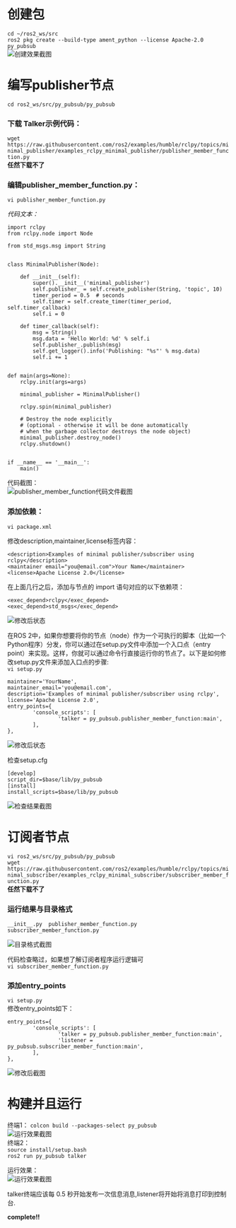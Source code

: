 # 创建包         
`cd ~/ros2_ws/src`        
`ros2 pkg create --build-type ament_python --license Apache-2.0 py_pubsub`      
![创建效果截图](src/34.png)     

# 编写publisher节点     
`cd ros2_ws/src/py_pubsub/py_pubsub`     

### 下载 Talker示例代码：          
`wget https://raw.githubusercontent.com/ros2/examples/humble/rclpy/topics/minimal_publisher/examples_rclpy_minimal_publisher/publisher_member_function.py`  
**任然下载不了**        
### 编辑publisher_member_function.py：  

`vi publisher_member_function.py`         


*代码文本：*      
```
import rclpy
from rclpy.node import Node

from std_msgs.msg import String


class MinimalPublisher(Node):

    def __init__(self):
        super().__init__('minimal_publisher')
        self.publisher_ = self.create_publisher(String, 'topic', 10)
        timer_period = 0.5  # seconds
        self.timer = self.create_timer(timer_period, self.timer_callback)
        self.i = 0

    def timer_callback(self):
        msg = String()
        msg.data = 'Hello World: %d' % self.i
        self.publisher_.publish(msg)
        self.get_logger().info('Publishing: "%s"' % msg.data)
        self.i += 1


def main(args=None):
    rclpy.init(args=args)

    minimal_publisher = MinimalPublisher()

    rclpy.spin(minimal_publisher)

    # Destroy the node explicitly
    # (optional - otherwise it will be done automatically
    # when the garbage collector destroys the node object)
    minimal_publisher.destroy_node()
    rclpy.shutdown()


if __name__ == '__main__':
    main()
``` 
代码截图：       
![publisher_member_function代码文件截图](src/35.png)        

### 添加依赖：  
`vi package.xml`           
   
修改description,maintainer,license标签内容：      
```
<description>Examples of minimal publisher/subscriber using rclpy</description>
<maintainer email="you@email.com">Your Name</maintainer>
<license>Apache License 2.0</license>
```  

在上面几行之后，添加与节点的 import 语句对应的以下依赖项：         
```
<exec_depend>rclpy</exec_depend>  
<exec_depend>std_msgs</exec_depend>
```

![修改后状态](src/36.png) 

在ROS 2中，如果你想要将你的节点（node）作为一个可执行的脚本（比如一个Python程序）分发，你可以通过在setup.py文件中添加一个入口点（entry point）来实现。这样，你就可以通过命令行直接运行你的节点了。以下是如何修改setup.py文件来添加入口点的步骤:         
`vi setup.py`       

```
maintainer='YourName',
maintainer_email='you@email.com',
description='Examples of minimal publisher/subscriber using rclpy',
license='Apache License 2.0',
entry_points={
        'console_scripts': [
                'talker = py_pubsub.publisher_member_function:main',
        ],
},
```

![修改后状态](src/37.png)        

检查setup.cfg   
```
[develop]
script_dir=$base/lib/py_pubsub
[install]
install_scripts=$base/lib/py_pubsub
```
![检查结果截图](src/38.png)     

# 订阅者节点       
`vi ros2_ws/src/py_pubsub/py_pubsub`        
`wget https://raw.githubusercontent.com/ros2/examples/humble/rclpy/topics/minimal_subscriber/examples_rclpy_minimal_subscriber/subscriber_member_function.py`      
**任然下载不了**        

### 运行结果与目录格式  
```
__init__.py  publisher_member_function.py  subscriber_member_function.py        
```         
![目录格式截图](src/39.png)          

代码检查略过，如果想了解订阅者程序运行逻辑可    
`vi subscriber_member_function.py`        

### 添加entry_points    
`vi setup.py`      
修改entry_points如下：  
```
entry_points={
        'console_scripts': [
                'talker = py_pubsub.publisher_member_function:main',
                'listener = py_pubsub.subscriber_member_function:main',
        ],
},
```     
![修改后截图](src/40.png)          

# 构建并且运行  
终端1： 
`colcon build --packages-select py_pubsub`      
![运行效果截图](src/41.png)          
终端2：  
`source install/setup.bash`     
`ros2 run py_pubsub talker`     

运行效果：      
![运行效果截图](src/42.png)     

talker终端应该每 0.5 秒开始发布一次信息消息,listener将开始将消息打印到控制台.   

**complete!!**
